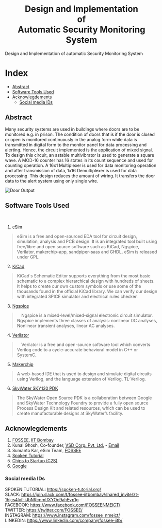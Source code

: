 <h1 align="center"> Design and Implementation<br>of<br>Automatic Security Monitoring System </h1>
Design and Implementation of automatic Security Monitoring System

# Index
<!-- START doctoc generated TOC please keep comment here to allow auto update -->
<!-- DON'T EDIT THIS SECTION, INSTEAD RE-RUN doctoc TO UPDATE -->

- [Abstract](#abstract)
- [Software Tools Used](#software-tools-used)
- [Acknowlegdements](#acknowlegdements)
  - [Social media IDs](#social-media-ids)

<!-- END doctoc generated TOC please keep comment here to allow auto update -->


## Abstract
Many security systems are used in buildings where doors are to be monitored e.g. in prison. The condition of doors that is if the door is closed or open is monitored continuously in the analog form while data is transmitted in digital form to the monitor panel for data processing and alerting. Hence, the circuit implemented is the application of mixed signal. To design this circuit, an astable multivibrator is used to generate a square wave. A MOD-16 counter has 16 states in its count sequence and used for counting operation. A 16x1 Multiplexer is used for data monitoring operation and after transmission of data, 1x16 Demultiplexer is used for data processing. This design reduces the amount of wiring. It transfers the door data to the alert system using only single wire.

![Door Output](https://user-images.githubusercontent.com/92450677/194720405-6f35a402-a7a5-4d74-8c90-23fbda4d55f1.jpg)



## Software Tools Used

<br>

1. [eSim](https://esim.fossee.in/home) 

> eSim is a free and open-sourced EDA tool for circuit design, simulation, analysis and PCB design. It is an integrated tool built using free/libre and open source software such as KiCad, Ngspice, Verilator, makerchip-app, sandpiper-saas and GHDL. eSim is released under GPL.

2. [KiCad](https://www.kicad.org/)

> KiCad's Schematic Editor supports everything from the most basic schematic to a complex hierarchical design with hundreds of sheets. It helps to create our own custom symbols or use some of the thousands found in the official KiCad library. We can verify our design with integrated SPICE simulator and electrical rules checker.

3. [Ngspice](http://ngspice.sourceforge.net/)

>  Ngspice is a mixed-level/mixed-signal electronic circuit simulator. Ngspice implements three classes of analysis: nonlinear DC analyses, Nonlinear transient analyses, linear AC analyses.
   
4. [Verilator](https://www.veripool.org/verilator/)

>  Verilator is a free and open-source software tool which converts Verilog code to a cycle-accurate behavioral model in C++ or SystemC.
   
5. [Makerchip](https://www.makerchip.com/)
>  A web-based IDE that is used to design and simulate digital circuits using Verilog, and the language extension of Verilog, TL-Verilog.  

6. [SkyWater SKY130 PDK](https://skywater-pdk.rtfd.io/)

> The SkyWater Open Source PDK is a collaboration between Google and SkyWater Technology Foundry to provide a fully open source Process Design Kit and related resources, which can be used to create manufacturable designs at SkyWater’s facility.


## Acknowlegdements
1. [FOSSEE](https://fossee.in/), [IIT Bombay](http://iitb.ac.in/)
2. Kunal Ghosh, Co-founder, [VSD Corp. Pvt. Ltd.](https://www.vlsisystemdesign.com/) - [Email](kunalpghosh@gmail.com)
3. Sumanto Kar, eSim Team, [FOSSEE](https://fossee.in/)
4. [Spoken Tutorial](https://spoken-tutorial.org/)
5. [Chips to Startup (C2S)](https://www.c2s.gov.in/)
6. [Google](https://www.google.co.in/)

### Social media IDs
SPOKEN TUTORIAL: https://spoken-tutorial.org/ \
SLACK: https://join.slack.com/t/fossee-iitbombay/shared_invite/zt-1hjcs4lxf-iJbNRcnmtfXYOc9ahEvp1g \
FACEBOOK: https://www.facebook.com/FOSSEENMEICT/ \
TWITTER: https://twitter.com/FOSSEE/ \
INSTAGRAM: https://www.instagram.com/fossee_nmeict/ \
LINKEDIN: https://www.linkedin.com/company/fossee-iitb/
